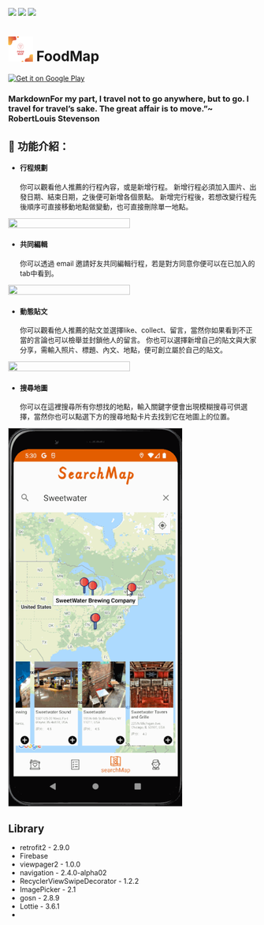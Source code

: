 ![](https://img.shields.io/badge/vserion-2.0.6-green)
![](https://img.shields.io/badge/glide-4.13.0-orange)
![](https://img.shields.io/badge/language-Kotlin-yellow)

<img src="https://github.com/xJessyx/FoodMap/blob/main/img/foodMap_small_Logo.png" width = 10% height = 10% /> FoodMap
====

<a href='https://play.google.com/store/apps/details?id=com.jessy.foodmap&pcampaignid=pcampaignidMKT-Other-global-all-co-prtnr-py-PartBadge-Mar2515-1'><img alt='Get it on Google Play' src='https://play.google.com/intl/en_us/badges/static/images/badges/en_badge_web_generic.png' width = 30% height = 50% /></a>
<p align="center">
 <h3>MarkdownFor my part, I travel not to go anywhere, but to go. I travel for travel’s sake. The great affair is to move.”~ RobertLouis Stevenson </h3>
</p>

:moyai:	功能介紹：
----

* <h4>行程規劃</h4>
    你可以觀看他人推薦的行程內容，或是新增行程。
    新增行程必須加入圖片、出發日期、結束日期，之後便可新增各個景點。
    新增完行程後，若想改變行程先後順序可直接移動地點做變動，也可直接刪除單一地點。

<img src='https://github.com/xJessyx/FoodMap/blob/main/gif/foodMap_addItinerary.gif' width = 70% height = 50% /></a>

* <h4>共同編輯</h4>
    你可以透過 email 邀請好友共同編輯行程，若是對方同意你便可以在已加入的tab中看到。

<img src='https://github.com/xJessyx/FoodMap/blob/main/gif/foodMap_addFriend.gif' width = 70% height = 50% /></a>

* <h4>動態貼文</h4>
    你可以觀看他人推薦的貼文並選擇like、collect、留言，當然你如果看到不正當的言論也可以檢舉並封鎖他人的留言。
    你也可以選擇新增自己的貼文與大家分享，需輸入照片、標題、內文、地點，便可創立屬於自己的貼文。

<img src='https://github.com/xJessyx/FoodMap/blob/main/gif/foodMap_addArticle.gif' width = 70% height = 50% /></a>

* <h4>搜尋地圖</h4>
    你可以在這裡搜尋所有你想找的地點，輸入關鍵字便會出現模糊搜尋可供選擇，當然你也可以點選下方的搜尋地點卡片去找到它在地圖上的位置。

<img src='https://github.com/xJessyx/FoodMap/blob/main/gif/foodMap_searchMap.gif' width = 70% height = 50% /></a>

Library
-----
* retrofit2 - 2.9.0
* Firebase
* viewpager2 - 1.0.0
* navigation - 2.4.0-alpha02
* RecyclerViewSwipeDecorator - 1.2.2
* ImagePicker - 2.1
* gosn - 2.8.9
* Lottie - 3.6.1
* 

